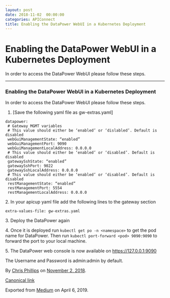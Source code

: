 ```yaml
---
layout: post
date: 2018-11-02  00:00:00
categories: APIConnect
title: Enabling the DataPower WebUI in a Kubernetes Deployment
---
```


Enabling the DataPower WebUI in a Kubernetes Deployment
=======================================================


In order to access the DataPower WebUI please follow these steps.






------------------------------------------------------------------------




### Enabling the DataPower WebUI in a Kubernetes Deployment

In order to access the DataPower WebUI please follow these steps.

1.  [Save the following yaml file as gw-extras.yaml]

```
datapower:
 # Gateway MGMT variables
 # This value should either be ‘enabled’ or ‘dislabled’. Default is disabled
 webGuiManagementState: “enabled”
 webGuiManagementPort: 9090
 webGuiManagementLocalAddress: 0.0.0.0
 # This value should either be ‘enabled’ or ‘disabled’. Default is disabled
 gatewaySshState: “enabled”
 gatewaySshPort: 9022
 gatewaySshLocalAddress: 0.0.0.0
 # This value should either be ‘enabled’ or ‘disabled’. Default is disabled
 restManagementState: “enabled”
 restManagementPort: 5554
 restManagementLocalAddress: 0.0.0.0
```

2\. In your apicup yaml file add the following lines to the gateway
section

`extra-values-file: gw-extras.yaml`

3\. Deploy the DataPower again

4\. Once it is deployed run `kubectl get po -n <namespace>` to get the pod name for DataPower. Then run
`kubectl port-forward <pod> 9090:9090` to
forward the port to your local machine.

5\. The DataPower web console is now available on
<https://127.0.0.1:9090>

The Username and Password is admin:admin by default.





By [Chris Phillips](https://medium.com/@cminion) on
[November 2, 2018](https://medium.com/p/33fc8c9ca4be).

[Canonical
link](https://medium.com/@cminion/enabling-the-datapower-webui-in-a-kubernetes-deployment-33fc8c9ca4be)

Exported from [Medium](https://medium.com) on April 6, 2019.
